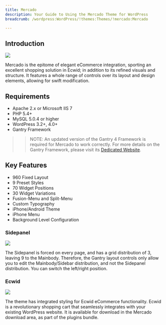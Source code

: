 ```yaml
---
title: Mercado
description: Your Guide to Using the Mercado Theme for WordPress
breadcrumb: /wordpress:WordPress/!themes:Themes/!mercado:Mercado

---
```


Introduction
-----

![][mercado]

Mercado is the epitome of elegant eCommerce integration, sporting an excellent shopping solution in Ecwid; in addition to its refined visuals and structure. It features a whole range of controls over its layout and design elements, allowing for swift modification.

Requirements
-----

* Apache 2.x or Microsoft IIS 7
* PHP 5.4+
* MySQL 5.0.4 or higher
* WordPress 3.2+, 4.0+
* Gantry Framework

>> NOTE: An updated version of the Gantry 4 Framework is required for Mercado to work correctly. For more details on the Gantry Framework, please visit its [Dedicated Website][gantry].

Key Features
-----

* 960 Fixed Layout
* 9 Preset Styles
* 70 Widget Positions
* 30 Widget Variations
* Fusion-Menu and Split-Menu
* Custom Typography
* iPhone/Android Theme
* iPhone Menu
* Background Level Configuration

### Sidepanel

![][sidepanel]

The Sidepanel is forced on every page, and has a grid distribution of 3, leaving 9 to the Mainbody. Therefore, the Gantry layout controls only allow you to edit the Mainbody/Sidebar distribution, and not the Sidepanel distribution. You can switch the left/right position.

### Ecwid

![][ecwid]

The theme has integrated styling for Ecwid eCommerce functionality. Ecwid is a revolutionary shopping cart that seamlessly integrates with your existing WordPress website. It is available for download in the Mercado download area, as part of the plugins bundle.

[gantry]: http://gantry.org/
[gantry_install]: ../../start/gantry.md
[mercado]: assets/mercado.jpeg
[sidepanel]: assets/sidepanel.jpg
[ecwid]: assets/ecwid.jpg
[bootstrap]: http://twitter.github.com/bootstrap/
